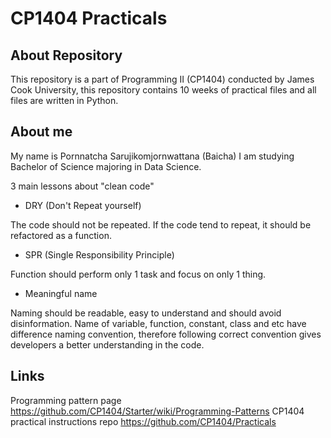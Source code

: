 # CP1404 Practicals

## About Repository
This repository is a part of Programming II (CP1404) conducted by 
James Cook University, this repository contains 10 weeks
of practical files and all files are written in Python.

## About me
My name is Pornnatcha Sarujikomjornwattana (Baicha)
I am studying Bachelor of Science majoring in Data Science.

3 main lessons about "clean code"

- DRY (Don't Repeat yourself)

The code should not be repeated. If the code tend to repeat,
it should be refactored as a function.
- SPR (Single Responsibility Principle)

Function should perform only 1 task and focus on only 1 thing.
- Meaningful name

Naming should be readable, easy to understand and should avoid
disinformation.
Name of variable, function, constant, class and etc 
have difference naming convention, therefore following 
correct convention gives developers a better understanding
in the code.

## Links
Programming pattern page https://github.com/CP1404/Starter/wiki/Programming-Patterns
CP1404 practical instructions repo https://github.com/CP1404/Practicals

